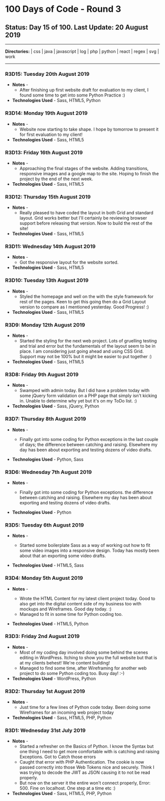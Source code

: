 # 100 Days of Code - Round 3

## **Status:** Day 15 of 100. **Last Update:** 20 August 2019
___
**Directories:** | css | java | javascript | log | php | python | react | regex | svg | work
___


### **R3D15:** Tuesday 20th August 2019
+ **Notes** - 
  + After finishing up first website draft for evaluation to my client, I found some time to get into some Python Practice  :)
+ **Technologies Used** - Sass, HTML5, Python

### **R3D14:** Monday 19th August 2019
+ **Notes** - 
  + Website now starting to take shape. I hope by tomorrow to present it for first evaluation to my client!
+ **Technologies Used** - Sass, HTML5 


### **R3D13:** Friday 16th August 2019
+ **Notes** - 
  + Approaching the final stages of the website.  Adding transitions, responsive images and a google map to the site.  Hoping to finish the project by the end of the next week.
+ **Technologies Used** - Sass, HTML5 

### **R3D12:** Thursday 15th August 2019
+ **Notes** - 
  + Really pleased to have coded the layout in both Grid and standard layout.  Grid works better but I'll certainly be reviewing browser support before releasing that version. Now to build the rest of the site!
+ **Technologies Used** - Sass, HTML5 

### **R3D11:** Wednesday 14th August 2019

+ **Notes** - 
  + Got the responsive layout for the website sorted.
+ **Technologies Used** - Sass, HTML5 

### **R3D10:** Tuesday 13th August 2019

+ **Notes** - 
  + Styled the homepage and well on the with the style framework for rest of the pages. Keen to get this going then do a Grid Layout version to compare as I mentioned yesterday. Good Progress!  :)
+ **Technologies Used** - Sass, HTML5 

### **R3D9:** Monday 12th August 2019

+ **Notes** - 
  + Started the styling for the next web project. Lots of gruelling testing and trial and error but the fundamentals of the layout seem to be in place.  I am considering just going ahead and using CSS Grid.  Support may not be 100% but it might be easier to put together  :)
+ **Technologies Used** - Sass, HTML5  

### **R3D8:** Friday 9th August 2019
+ **Notes** - 
  + Swamped with admin today. But I did have a problem today with some jQuery form validation on a PHP page that simply isn't kicking in.  Unable to determine why yet but it's on my ToDo list.  :)
+  **Technologies Used** - Sass, jQuery, Python

### **R3D7:** Thursday 8th August 2019
+ **Notes** - 
  + Finally got into some coding for Python exceptions in the last couple of days; the difference between catching and raising.  Elsewhere my day has been about exporting and testing dozens of video drafts. 
    
+ **Technologies Used** - Python, Sass



### **R3D6:** Wednesday 7th August 2019
+ **Notes** - 
  + Finally got into some coding for Python exceptions. the difference between catching and raising.  Elsewhere my day has been about exporting and testing dozens of video drafts. 
    
+ **Technologies Used** - Python

### **R3D5:** Tuesday 6th August 2019
+ **Notes** - 
  + Started some boilerplate Sass as a way of working out how to fit some video images into a responsive design. Today has mostly been about that an exporting some video drafts. 
  
+ **Technologies Used** - HTML5, Sass

### **R3D4:** Monday 5th August 2019
+ **Notes** - 
  + Wrote the HTML Content for my latest client project today.  Good to also get into the digital content side of my business too with mockups and Wireframes. Good day today.  :)
  + Managed to fit in some time for Python coding too. 
  
+ **Technologies Used** - HTML5, Python

### **R3D3:** Friday 2nd August 2019 
+ **Notes** - 
  + Most of my coding day involved doing some behind the scenes editing in WordPress.  Itching to show you the full website but that is at my clients behest!  We're content building!
  + Managed to find some time, after Wireframing for another web project to do some Python coding too. Busy day!  :-)
+ **Technologies Used** - WordPress, Python


### **R3D2:** Thursday 1st August 2019 
+ **Notes** -
  + Just time for a few lines of Python code today. Been doing some Wireframes for an incoming web project today
+ **Technologies Used** - Sass,  HTML5, PHP, Python

### **R3D1:** Wednesday 31st July 2019 
+ **Notes** - 
  + Started a refresher on the Basics of Python.  I know the Syntax but one thing I need to get more comfortable with is catching and raising Exceptions. Got to Catch those errors
  + Caught that error with PHP Authentication. The cookie is now passed correctly into those Web Tokens nice and securely. Think I was trying to decode the JWT as JSON causing it to not be read properly.
  + But now on the server it the entire won't connect properly, Error: 500. Fine on localhost.  One step at a time etc  :)
+ **Technologies Used** - Sass,  HTML5, PHP, Python